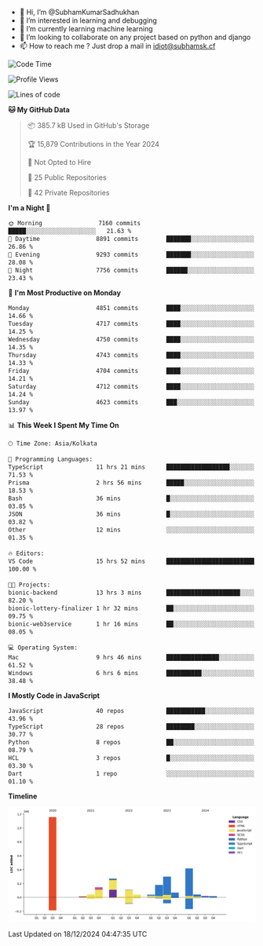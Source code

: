 - 👋 Hi, I’m @SubhamKumarSadhukhan
- 👀 I’m interested in learning and debugging
- 🌱 I’m currently learning machine learning
- 💞️ I’m looking to collaborate on any project based on python and django
- 📫 How to reach me ?
      Just drop a mail in idiot@subhamsk.cf

<!---
SubhamKumarSadhukhan/SubhamKumarSadhukhan is a ✨ special ✨ repository because its `README.md` (this file) appears on your GitHub profile.
You can click the Preview link to take a look at your changes.
--->


<!--START_SECTION:waka-->
![Code Time](http://img.shields.io/badge/Code%20Time-2%2C673%20hrs%207%20mins-blue)

![Profile Views](http://img.shields.io/badge/Profile%20Views-0-blue)

![Lines of code](https://img.shields.io/badge/From%20Hello%20World%20I%27ve%20Written-2.8%20million%20lines%20of%20code-blue)

**🐱 My GitHub Data** 

> 📦 385.7 kB Used in GitHub's Storage 
 > 
> 🏆 15,879 Contributions in the Year 2024
 > 
> 🚫 Not Opted to Hire
 > 
> 📜 25 Public Repositories 
 > 
> 🔑 42 Private Repositories 
 > 
**I'm a Night 🦉** 

```text
🌞 Morning                7160 commits        █████░░░░░░░░░░░░░░░░░░░░   21.63 % 
🌆 Daytime                8891 commits        ███████░░░░░░░░░░░░░░░░░░   26.86 % 
🌃 Evening                9293 commits        ███████░░░░░░░░░░░░░░░░░░   28.08 % 
🌙 Night                  7756 commits        ██████░░░░░░░░░░░░░░░░░░░   23.43 % 
```
📅 **I'm Most Productive on Monday** 

```text
Monday                   4851 commits        ████░░░░░░░░░░░░░░░░░░░░░   14.66 % 
Tuesday                  4717 commits        ████░░░░░░░░░░░░░░░░░░░░░   14.25 % 
Wednesday                4750 commits        ████░░░░░░░░░░░░░░░░░░░░░   14.35 % 
Thursday                 4743 commits        ████░░░░░░░░░░░░░░░░░░░░░   14.33 % 
Friday                   4704 commits        ████░░░░░░░░░░░░░░░░░░░░░   14.21 % 
Saturday                 4712 commits        ████░░░░░░░░░░░░░░░░░░░░░   14.24 % 
Sunday                   4623 commits        ███░░░░░░░░░░░░░░░░░░░░░░   13.97 % 
```


📊 **This Week I Spent My Time On** 

```text
🕑︎ Time Zone: Asia/Kolkata

💬 Programming Languages: 
TypeScript               11 hrs 21 mins      ██████████████████░░░░░░░   71.53 % 
Prisma                   2 hrs 56 mins       █████░░░░░░░░░░░░░░░░░░░░   18.53 % 
Bash                     36 mins             █░░░░░░░░░░░░░░░░░░░░░░░░   03.85 % 
JSON                     36 mins             █░░░░░░░░░░░░░░░░░░░░░░░░   03.82 % 
Other                    12 mins             ░░░░░░░░░░░░░░░░░░░░░░░░░   01.35 % 

🔥 Editors: 
VS Code                  15 hrs 52 mins      █████████████████████████   100.00 % 

🐱‍💻 Projects: 
bionic-backend           13 hrs 3 mins       █████████████████████░░░░   82.20 % 
bionic-lottery-finalizer 1 hr 32 mins        ██░░░░░░░░░░░░░░░░░░░░░░░   09.75 % 
bionic-web3service       1 hr 16 mins        ██░░░░░░░░░░░░░░░░░░░░░░░   08.05 % 

💻 Operating System: 
Mac                      9 hrs 46 mins       ███████████████░░░░░░░░░░   61.52 % 
Windows                  6 hrs 6 mins        ██████████░░░░░░░░░░░░░░░   38.48 % 
```

**I Mostly Code in JavaScript** 

```text
JavaScript               40 repos            ███████████░░░░░░░░░░░░░░   43.96 % 
TypeScript               28 repos            ████████░░░░░░░░░░░░░░░░░   30.77 % 
Python                   8 repos             ██░░░░░░░░░░░░░░░░░░░░░░░   08.79 % 
HCL                      3 repos             █░░░░░░░░░░░░░░░░░░░░░░░░   03.30 % 
Dart                     1 repo              ░░░░░░░░░░░░░░░░░░░░░░░░░   01.10 % 
```



**Timeline**

![Lines of Code chart](https://raw.githubusercontent.com/SubhamKumarSadhukhan/SubhamKumarSadhukhan/main/assets/bar_graph.png)


 Last Updated on 18/12/2024 04:47:35 UTC
<!--END_SECTION:waka-->
